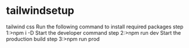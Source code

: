 # tailwindsetup
tailwind css 
Run the following command to install required packages
step 1:>npm i -D
Start the developer command
step 2:>npm run dev
Start the production build
step 3:>npm run prod

